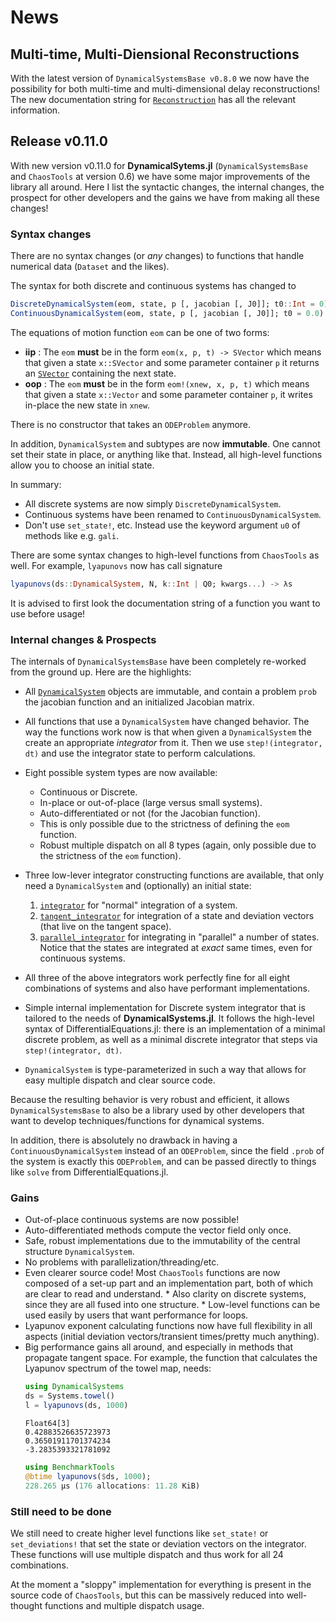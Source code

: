 # News
## Multi-time, Multi-Diensional Reconstructions
With the latest version of `DynamicalSystemsBase v0.8.0` we now have the possibility
for both multi-time and multi-dimensional delay reconstructions! The new documentation
string for [`Reconstruction`](@ref) has all the relevant information.

## Release v0.11.0
With new version v0.11.0 for **DynamicalSytems.jl** (`DynamicalSystemsBase` and `ChaosTools` at version 0.6) we have some major improvements of the library all around. Here I list the syntactic changes, the internal changes, the prospect for other developers and the gains we have from making all these changes!

### Syntax changes
There are no syntax changes (or *any* changes) to functions that handle numerical
data (`Dataset` and the likes).

The syntax for both discrete and continuous systems has changed to
```julia
DiscreteDynamicalSystem(eom, state, p [, jacobian [, J0]]; t0::Int = 0)
ContinuousDynamicalSystem(eom, state, p [, jacobian [, J0]]; t0 = 0.0)
```
The equations of motion function `eom` can be one of two forms:

* **iip** : The `eom` **must** be in the form `eom(x, p, t) -> SVector`
  which means that given a state `x::SVector` and some parameter container
  `p` it returns an [`SVector`](http://juliaarrays.github.io/StaticArrays.jl/stable/pages/api.html#SVector-1)
  containing the next state.
* **oop** : The `eom` **must** be in the form `eom!(xnew, x, p, t)`
  which means that given a state `x::Vector` and some parameter container `p`,
  it writes in-place the new state in `xnew`.

There is no constructor that takes an `ODEProblem` anymore.

In addition, `DynamicalSystem` and subtypes are now **immutable**. One cannot set
their state in place, or anything like that. Instead, all high-level functions
allow you to choose an initial state.

In summary:

* All discrete systems are now simply `DiscreteDynamicalSystem`.
* Continuous systems have been renamed to `ContinuousDynamicalSystem`.
* Don't use `set_state!`, etc. Instead use the keyword argument `u0` of
  methods like e.g. `gali`.

There are some syntax changes to high-level functions from `ChaosTools` as well.
For example, `lyapunovs` now has call signature
```julia
lyapunovs(ds::DynamicalSystem, N, k::Int | Q0; kwargs...) -> λs
```
It is advised to first look the documentation string of a function you want to use
before usage!

### Internal changes & Prospects
The internals of `DynamicalSystemsBase` have been completely re-worked from the ground up.
Here are the highlights:

* All [`DynamicalSystem`](@ref) objects are immutable, and contain a problem `prob`
  the jacobian function and an initialized Jacobian matrix.
* All functions that use a `DynamicalSystem` have changed behavior.
  The way the functions work now is that
  when given a `DynamicalSystem` the create an appropriate *integrator* from it.
  Then we use `step!(integrator, dt)` and use the integrator state to perform
  calculations.
* Eight possible system types are now available:
    * Continuous or Discrete.
    * In-place or out-of-place (large versus small systems).
    * Auto-differentiated or not (for the Jacobian function).
    * This is only possible due to the strictness of defining the `eom` function.
    * Robust multiple dispatch on all 8 types (again, only possible due to the strictness of the `eom` function).


* Three low-lever integrator constructing functions are available, that only need
  a `DynamicalSystem` and (optionally) an initial state:
    1. [`integrator`](@ref) for "normal" integration of a system.
    2. [`tangent_integrator`](@ref) for integration of a state and deviation vectors (that live on the tangent space).
    3. [`parallel_integrator`](@ref) for integrating in "parallel" a number of states. Notice that the states are integrated at *exact* same times, even for continuous systems.


* All three of the above integrators work perfectly fine for all eight combinations
  of systems and also have performant implementations.
* Simple internal implementation for Discrete system integrator that is tailored
  to the needs of **DynamicalSystems.jl**. It follows the high-level syntax of DifferentialEquations.jl: there is
  an implementation of a minimal discrete problem, as well as a minimal discrete
  integrator that steps via `step!(integrator, dt)`.
* `DynamicalSystem` is type-parameterized in such a way that allows for easy multiple
  dispatch and clear source code.

Because the resulting behavior is very robust and efficient, it allows
`DynamicalSystemsBase` to also be a library used by other developers that want to
develop techniques/functions for dynamical systems.

In addition, there is absolutely no drawback in having a `ContinuousDynamicalSystem`
instead of an `ODEProblem`, since the field `.prob` of the system is exactly this
`ODEProblem`, and can be passed directly to things like `solve` from DifferentialEquations.jl.

### Gains

* Out-of-place continuous systems are now possible!
* Auto-differentiated methods compute the vector field only once.
* Safe, robust implementations due to the immutability of the central structure `DynamicalSystem`.
* No problems with parallelization/threading/etc.
* Even clearer source code! Most `ChaosTools` functions are now composed of a
  set-up part and an implementation part, both of which are clear to read and understand.
      * Also clarity on discrete systems, since they are all fused into one structure.
      * Low-level functions can be used easily by users that want performance for loops.
* Lyapunov exponent calculating functions now have full flexibility in all aspects
  (initial deviation vectors/transient times/pretty much anything).
* Big performance gains all around, and especially in methods that propagate tangent space.
  For example, the function that calculates the Lyapunov spectrum of the towel map, needs:
  ```julia
  using DynamicalSystems
  ds = Systems.towel()
  l = lyapunovs(ds, 1000)
  ```
  ```
  Float64[3]
  0.42883526635723973
  0.36501911701374234
  -3.2835393321781092
  ```
  ```julia
  using BenchmarkTools
  @btime lyapunovs($ds, 1000);
  228.265 μs (176 allocations: 11.28 KiB)
  ```

### Still need to be done
We still need to create higher level functions like `set_state!` or `set_deviations!`
that set the state or deviation vectors on the integrator. These functions
will use multiple dispatch and thus work for all 24 combinations.

At the moment a "sloppy" implementation for everything is present in the source code
of `ChaosTools`, but this can be massively reduced into well-thought functions
and multiple dispatch usage.

